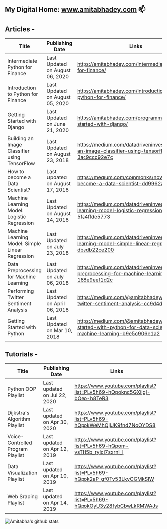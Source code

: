 ## My Digital Home: www.amitabhadey.com 📫 

## Articles -
| Title | Publishing Date | Links |
| --- | --- | --- |
| Intermediate Python for Finance | Last Updated on August 06, 2020 | https://amitabhadey.com/intermediate-python-for-finance/ |
| Introduction to Python for Finance | Last Updated on August 05, 2020 | https://amitabhadey.com/introduction-to-python-for-finance/ |
| Getting Started with Django | Last Updated on June 21, 2020 | https://amitabhadey.com/programming/getting-started-with-django/ |
| Building an Image Classifier using TensorFlow | Last Updated on August 23, 2018 | https://medium.com/datadriveninvestor/building-an-image-classifier-using-tensorflow-3ac9ccc92e7c |
| How to become a Data Scientist? | Last Updated on August 17, 2018 | https://medium.com/coinmonks/how-to-become-a-data-scientist-dd9962a12a77 |
| Machine Learning Model: Logistic Regression | Last Updated on August 14, 2018 | https://medium.com/datadriveninvestor/machine-learning-model-logistic-regression-5fa4ffde5773 |
| Machine Learning Model: Simple Linear Regression | Last Updated on July 23, 2018 | https://medium.com/datadriveninvestor/machine-learning-model-simple-linear-regression-dbedb22ce200 |
| Data Preprocessing for Machine Learning | Last Updated on July 06, 2018 | https://medium.com/datadriveninvestor/data-preprocessing-for-machine-learning-188e9eef1d2c |
| Performing Twitter Sentiment Analysis | Last Updated on April 06, 2018 | https://medium.com/@amitabhadey/performing-twitter-sentiment-analysis-cc9d4d62ab14 |
| Getting Started with Python | Last Updated on Mar 10, 2018 | https://medium.com/@amitabhadey/getting-started-with-python-for-data-science-machine-learning-b9e5c906e1a2 |

## Tutorials - 
| Title | Publishing Date | Links |
| --- | --- | --- |
| Python OOP Playlist | Last updated on Jul 22, 2020 | https://www.youtube.com/playlist?list=PLv5h69-hQpoknc5GXiigI-bOeo-h8TeR3 |
| Dijkstra's Algorithm Playlist | Last updated on Apr 30, 2020 | https://www.youtube.com/playlist?list=PLv5h69-hQpokWeMhQjIJK9fnd7NoOYDS8 |
| Voice-Controlled Program Playlist | Last updated on Apr 12, 2019 | https://www.youtube.com/playlist?list=PLv5h69-hQpom-vsTH5b_rylci7sxrnI_I |
| Data Visualization Playlist | Last updated on Apr 10, 2019 | https://www.youtube.com/playlist?list=PLv5h69-hQpok2aP_gf0Tv53LkyOGMkSlW |
| Web Sraping Playlist | Last updated on Apr 14, 2019 | https://www.youtube.com/playlist?list=PLv5h69-hQpokOyU3y28fybCbwLkRMWAJs |

![Amitabha's github stats](https://github-readme-stats.vercel.app/api?username=amitabhadey&show_icons=true&theme=dark)
